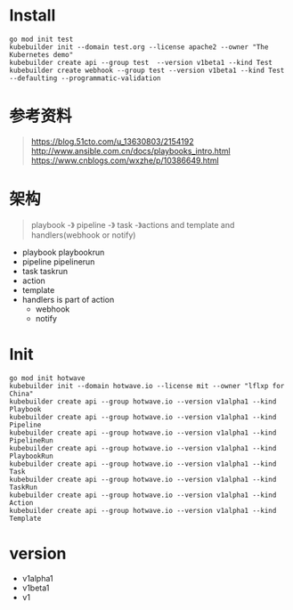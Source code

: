 # Install

```
go mod init test
kubebuilder init --domain test.org --license apache2 --owner "The Kubernetes demo"
kubebuilder create api --group test  --version v1beta1 --kind Test 
kubebuilder create webhook --group test --version v1beta1 --kind Test --defaulting --programmatic-validation
```

# 参考资料

> https://blog.51cto.com/u_13630803/2154192
> http://www.ansible.com.cn/docs/playbooks_intro.html
> https://www.cnblogs.com/wxzhe/p/10386649.html

# 架构

> playbook -》 pipeline -》 task -》actions and template and handlers(webhook or notify)

* playbook playbookrun
* pipeline pipelinerun
* task taskrun
* action
* template
* handlers is part of action
  * webhook
  * notify

# Init

```shell
go mod init hotwave
kubebuilder init --domain hotwave.io --license mit --owner "lflxp for China"
kubebuilder create api --group hotwave.io --version v1alpha1 --kind Playbook
kubebuilder create api --group hotwave.io --version v1alpha1 --kind Pipeline
kubebuilder create api --group hotwave.io --version v1alpha1 --kind PipelineRun
kubebuilder create api --group hotwave.io --version v1alpha1 --kind PlaybookRun
kubebuilder create api --group hotwave.io --version v1alpha1 --kind Task
kubebuilder create api --group hotwave.io --version v1alpha1 --kind TaskRun
kubebuilder create api --group hotwave.io --version v1alpha1 --kind Action
kubebuilder create api --group hotwave.io --version v1alpha1 --kind Template
```

# version

* v1alpha1
* v1beta1
* v1
